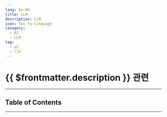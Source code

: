 ```yaml
---
lang: ko-KR
title: LLM
description: LLM
icon: fas fa-language
category: 
  - AI
  - LLM
tag: 
  - ai
  - llm
---
```


# {{ $frontmatter.description }} 관련

<ShieldsGroup logos="openai"/>

---

## Table of Contents

<ToCLocal basePath="/ai/llm/" />

---

<TagLinks />